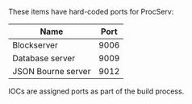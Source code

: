 These items have hard-coded ports for ProcServ:

| Name | Port |
|------|------|
| Blockserver | 9006 |
| Database server | 9009 |
| JSON Bourne server | 9012 |

IOCs are assigned ports as part of the build process.


